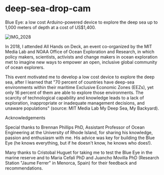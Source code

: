 # deep-sea-drop-cam
Blue Eye: a low cost Arduino-powered device to explore the deep sea up to 1,000 meters of depth at a cost of US$1,400.

![IMG_2028](https://user-images.githubusercontent.com/44911766/183107335-308d5a5f-92d5-460c-bb81-bdb6824492b0.jpeg)

In 2018, I attended All Hands on Deck, an event co-organized by the MIT Media Lab and NOAA Office of Ocean Exploration and Research, in which policy makers, scientists, activists and change makers in ocean exploration met to imagine new ways to empower an open, inclusive global community of ocean explorers.

This event motivated me to develop a low cost device to explore the deep sea, after I learned that "70 percent of countries have deep-sea environments within their maritime Exclusive Economic Zones (EEZs), yet only 16 percent of them are able to explore those environments. The scarcity of technological capability and knowledge leads to a lack of exploration, inappropriate or inadequate management decisions, and unaware populations" (source: MIT Media Lab My Deep Sea, My Backyard).

Acknowledgements

Special thanks to Brennan Phillips PhD, Assistant Professor of Ocean Engineering at the University of Rhode Island, for sharing his knowledge, passion and enthusiasm with me. His advice was key for building the Blue Eye (he knows everything, but if he doesn't know, he knows who does!).

Many thanks to Cristobal Huguet for taking me to test the Blue Eye in the marine reserve and to Maria Cefalí PhD and Juancho Movilla PhD (Research Station "Jaume Ferrer" in Menorca, Spain) for their feedback and recommendations.
